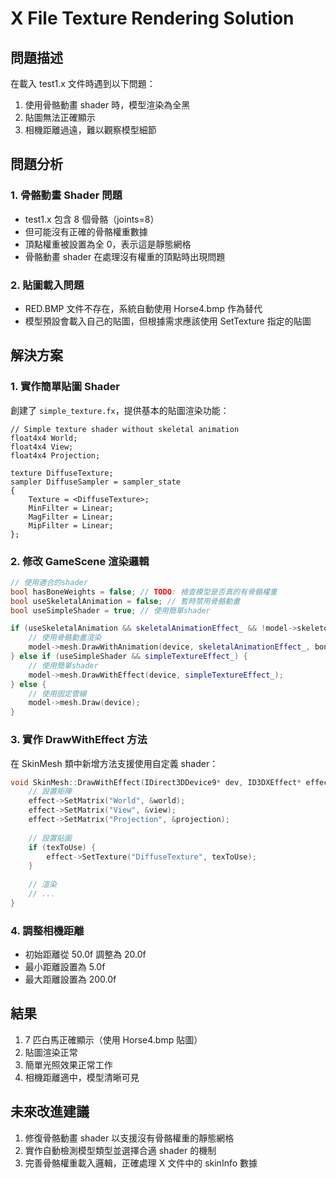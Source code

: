 # X File Texture Rendering Solution

## 問題描述
在載入 test1.x 文件時遇到以下問題：
1. 使用骨骼動畫 shader 時，模型渲染為全黑
2. 貼圖無法正確顯示
3. 相機距離過遠，難以觀察模型細節

## 問題分析

### 1. 骨骼動畫 Shader 問題
- test1.x 包含 8 個骨骼（joints=8）
- 但可能沒有正確的骨骼權重數據
- 頂點權重被設置為全 0，表示這是靜態網格
- 骨骼動畫 shader 在處理沒有權重的頂點時出現問題

### 2. 貼圖載入問題
- RED.BMP 文件不存在，系統自動使用 Horse4.bmp 作為替代
- 模型預設會載入自己的貼圖，但根據需求應該使用 SetTexture 指定的貼圖

## 解決方案

### 1. 實作簡單貼圖 Shader
創建了 `simple_texture.fx`，提供基本的貼圖渲染功能：
```hlsl
// Simple texture shader without skeletal animation
float4x4 World;
float4x4 View;
float4x4 Projection;

texture DiffuseTexture;
sampler DiffuseSampler = sampler_state
{
    Texture = <DiffuseTexture>;
    MinFilter = Linear;
    MagFilter = Linear;
    MipFilter = Linear;
};
```

### 2. 修改 GameScene 渲染邏輯
```cpp
// 使用適合的shader
bool hasBoneWeights = false; // TODO: 檢查模型是否真的有骨骼權重
bool useSkeletalAnimation = false; // 暫時禁用骨骼動畫
bool useSimpleShader = true; // 使用簡單shader

if (useSkeletalAnimation && skeletalAnimationEffect_ && !model->skeleton.joints.empty()) {
    // 使用骨骼動畫渲染
    model->mesh.DrawWithAnimation(device, skeletalAnimationEffect_, boneMatrices);
} else if (useSimpleShader && simpleTextureEffect_) {
    // 使用簡單shader
    model->mesh.DrawWithEffect(device, simpleTextureEffect_);
} else {
    // 使用固定管線
    model->mesh.Draw(device);
}
```

### 3. 實作 DrawWithEffect 方法
在 SkinMesh 類中新增方法支援使用自定義 shader：
```cpp
void SkinMesh::DrawWithEffect(IDirect3DDevice9* dev, ID3DXEffect* effect) {
    // 設置矩陣
    effect->SetMatrix("World", &world);
    effect->SetMatrix("View", &view);
    effect->SetMatrix("Projection", &projection);
    
    // 設置貼圖
    if (texToUse) {
        effect->SetTexture("DiffuseTexture", texToUse);
    }
    
    // 渲染
    // ...
}
```

### 4. 調整相機距離
- 初始距離從 50.0f 調整為 20.0f
- 最小距離設置為 5.0f
- 最大距離設置為 200.0f

## 結果
1. 7 匹白馬正確顯示（使用 Horse4.bmp 貼圖）
2. 貼圖渲染正常
3. 簡單光照效果正常工作
4. 相機距離適中，模型清晰可見

## 未來改進建議
1. 修復骨骼動畫 shader 以支援沒有骨骼權重的靜態網格
2. 實作自動檢測模型類型並選擇合適 shader 的機制
3. 完善骨骼權重載入邏輯，正確處理 X 文件中的 skinInfo 數據